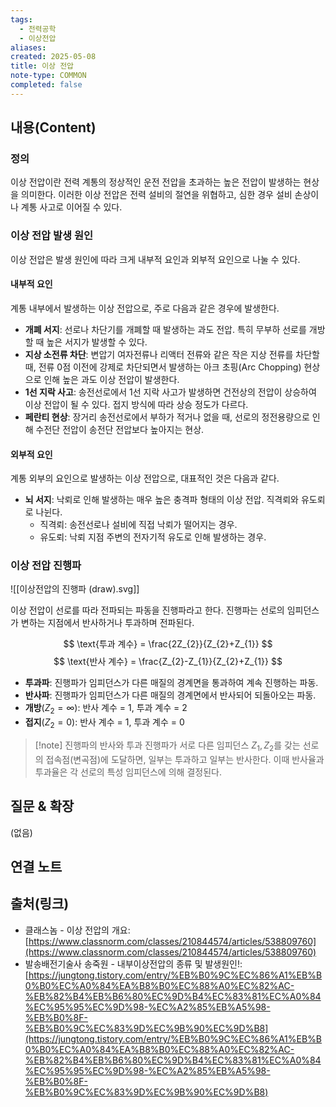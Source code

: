 ```yaml
---
tags:
  - 전력공학
  - 이상전압
aliases: 
created: 2025-05-08
title: 이상 전압
note-type: COMMON
completed: false
---
```


## 내용(Content)
### 정의
이상 전압이란 전력 계통의 정상적인 운전 전압을 초과하는 높은 전압이 발생하는 현상을 의미한다. 이러한 이상 전압은 전력 설비의 절연을 위협하고, 심한 경우 설비 손상이나 계통 사고로 이어질 수 있다.
### 이상 전압 발생 원인
이상 전압은 발생 원인에 따라 크게 내부적 요인과 외부적 요인으로 나눌 수 있다.

#### 내부적 요인
계통 내부에서 발생하는 이상 전압으로, 주로 다음과 같은 경우에 발생한다.

- **개폐 서지**: 선로나 차단기를 개폐할 때 발생하는 과도 전압. 특히 무부하 선로를 개방할 때 높은 서지가 발생할 수 있다.
- **지상 소전류 차단**: 변압기 여자전류나 리액터 전류와 같은 작은 지상 전류를 차단할 때, 전류 0점 이전에 강제로 차단되면서 발생하는 아크 초핑(Arc Chopping) 현상으로 인해 높은 과도 이상 전압이 발생한다.
- **1선 지락 사고**: 송전선로에서 1선 지락 사고가 발생하면 건전상의 전압이 상승하여 이상 전압이 될 수 있다. 접지 방식에 따라 상승 정도가 다르다.
- **페란티 현상**: 장거리 송전선로에서 부하가 적거나 없을 때, 선로의 정전용량으로 인해 수전단 전압이 송전단 전압보다 높아지는 현상.

#### 외부적 요인
계통 외부의 요인으로 발생하는 이상 전압으로, 대표적인 것은 다음과 같다.

- **뇌 서지**: 낙뢰로 인해 발생하는 매우 높은 충격파 형태의 이상 전압. 직격뢰와 유도뢰로 나뉜다.
    - 직격뢰: 송전선로나 설비에 직접 낙뢰가 떨어지는 경우.
    - 유도뢰: 낙뢰 지점 주변의 전자기적 유도로 인해 발생하는 경우.

### 이상 전압 진행파
![[이상전압의 진행파 (draw).svg]]

이상 전압이 선로를 따라 전파되는 파동을 진행파라고 한다. 진행파는 선로의 임피던스가 변하는 지점에서 반사하거나 투과하며 전파된다.

$$
\text{투과 계수} = \frac{2Z_{2}}{Z_{2}+Z_{1}}
$$
$$
\text{반사 계수} = \frac{Z_{2}-Z_{1}}{Z_{2}+Z_{1}}
$$
- **투과파**: 진행파가 임피던스가 다른 매질의 경계면을 통과하여 계속 진행하는 파동.
- **반사파**: 진행파가 임피던스가 다른 매질의 경계면에서 반사되어 되돌아오는 파동.
- **개방**($Z_{2}=\infty$): 반사 계수 = 1, 투과 계수 = 2
- **접지**($Z_{2}=0$): 반사 계수 = 1, 투과 계수 = 0

>[!note] 진행파의 반사와 투과
>진행파가 서로 다른 임피던스 $Z_{1}, Z_{2}$를 갖는 선로의 접속점(변곡점)에 도달하면, 일부는 투과하고 일부는 반사한다.
>이때 반사율과 투과율은 각 선로의 특성 임피던스에 의해 결정된다.

## 질문 & 확장

(없음)

## 연결 노트

## 출처(링크)
- 클래스놈 - 이상 전압의 개요: [https://www.classnorm.com/classes/210844574/articles/538809760](https://www.classnorm.com/classes/210844574/articles/538809760)
- 발송배전기술사 송죽원 - 내부이상전압의 종류 및 발생원인!: [https://jungtong.tistory.com/entry/%EB%B0%9C%EC%86%A1%EB%B0%B0%EC%A0%84%EA%B8%B0%EC%88%A0%EC%82%AC-%EB%82%B4%EB%B6%80%EC%9D%B4%EC%83%81%EC%A0%84%EC%95%95%EC%9D%98-%EC%A2%85%EB%A5%98-%EB%B0%8F-%EB%B0%9C%EC%83%9D%EC%9B%90%EC%9D%B8](https://jungtong.tistory.com/entry/%EB%B0%9C%EC%86%A1%EB%B0%B0%EC%A0%84%EA%B8%B0%EC%88%A0%EC%82%AC-%EB%82%B4%EB%B6%80%EC%9D%B4%EC%83%81%EC%A0%84%EC%95%95%EC%9D%98-%EC%A2%85%EB%A5%98-%EB%B0%8F-%EB%B0%9C%EC%83%9D%EC%9B%90%EC%9D%B8)

